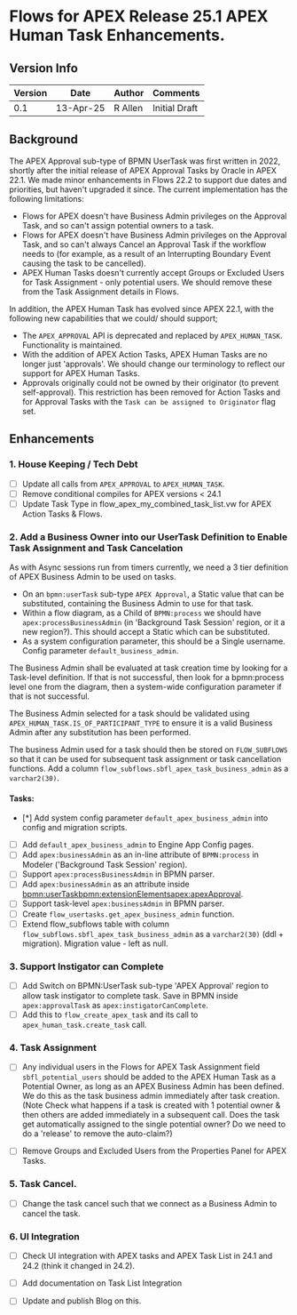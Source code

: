 # Flows for APEX Release 25.1 APEX Human Task Enhancements.

## Version Info

| Version| Date | Author | Comments
| -- | -- | --| --|
| 0.1 | 13-Apr-25 | R Allen | Initial Draft |

## Background

The APEX Approval sub-type of BPMN UserTask was first written in 2022, shortly after the initial release of APEX Approval Tasks by Oracle in APEX 22.1.  We made minor enhancements in Flows 22.2 to support due dates and priorities, but haven't upgraded it since.  The current implementation has the following limitations:
 - Flows for APEX doesn't have Business Admin privileges on the Approval Task, and so can't assign potential owners to a task.
 - Flows for APEX doesn't have Business Admin privileges on the Approval Task, and so can't always Cancel an Approval Task if the workflow needs to (for example, as a result of an Interrupting Boundary Event causing the task to be cancelled).
 - APEX Human Tasks doesn't currently accept Groups or Excluded Users for Task Assignment - only potential users.   We should remove these from the Task Assignment details in Flows.
  
In addition, the APEX Human Task has evolved since APEX 22.1, with the following new capabilities that we could/ should support;
- The `APEX_APPROVAL` API is deprecated and replaced by `APEX_HUMAN_TASK`.  Functionality is maintained.
- With the addition of APEX Action Tasks, APEX Human Tasks are no longer just 'approvals'.  We should change our terminology to reflect our support for APEX Human Tasks.
- Approvals  originally could not be owned by their originator (to prevent self-approval).  This restriction has been removed for Action Tasks and for Approval Tasks with the `Task can be assigned to Originator` flag set.  
  

## Enhancements

### 1.  House Keeping / Tech Debt

 - [ ] Update all calls from `APEX_APPROVAL` to `APEX_HUMAN_TASK`.
 - [ ] Remove conditional compiles for APEX versions < 24.1
 - [ ] Update Task Type in flow_apex_my_combined_task_list.vw for APEX Action Tasks & Flows.

### 2. Add a Business Owner into our UserTask Definition to Enable Task Assignment and Task Cancelation

As with Async sessions run from timers currently, we need a 3 tier definition of APEX Business Admin to be used on tasks.
  - On an `bpmn:userTask` sub-type `APEX Approval`, a Static value that can be substituted, containing the Business Admin to use for that task.
  - Within a flow diagram, as a Child of `BPMN:process` we should have `apex:processBusinessAdmin` (in 'Background Task Session' region, or it a new region?).  This should accept a Static which can be substituted.
 - As a system configuration parameter, this should be a Single username.  Config parameter `default_business_admin`.
  
The Business Admin shall be evaluated at task creation time by looking for a Task-level definition.   If that is not successful, then look for a bpmn:process level one from the diagram, then a system-wide configuration parameter if that is not successful.

The Business Admin selected for a task should be validated using `APEX_HUMAN_TASK.IS_OF_PARTICIPANT_TYPE` to ensure it is a valid Business Admin after any substitution has been performed.

The business Admin used for a task should then be stored on `FLOW_SUBFLOWS` so that it can be used for subsequent task assignment or task cancellation functions. Add a column `flow_subflows.sbfl_apex_task_business_admin` as a `varchar2(30)`.

#### Tasks:

 - [*] Add system config parameter `default_apex_business_admin` into config and migration scripts.
 - [ ] Add `default_apex_business_admin` to Engine App Config pages.
 - [ ] Add `apex:businessAdmin` as an in-line attribute of `BPMN:process` in Modeler ('Background Task Session' region).
 - [ ] Support `apex:processBusinessAdmin` in BPMN parser.
 - [ ] Add `apex:businessAdmin` as an attribute inside <bpmn:userTask><bpmn:extensionElements><apex:apexApproval>.
 - [ ] Support task-level `apex:businessAdmin` in BPMN parser.
 - [ ] Create `flow_usertasks.get_apex_business_admin` function.
 - [ ] Extend flow_subflows table with column `flow_subflows.sbfl_apex_task_business_admin` as a `varchar2(30)` (ddl + migration).  Migration value - left as null.

### 3.  Support Instigator can Complete

- [ ] Add Switch on BPMN:UserTask sub-type 'APEX Approval' region to allow task instigator to complete task. Save in BPMN inside `apex:approvalTask` as `apex:instigatorCanComplete`.
- [ ] Add this to `flow_create_apex_task` and its call to `apex_human_task.create_task` call.

### 4. Task Assignment

- [ ] Any individual users in the Flows for APEX Task Assignment field `sbfl_potential_users` should be added to the APEX Human Task as a Potential Owner, as long as an APEX Business Admin has been defined.  We do this as the task business admin immediately after task creation.
(Note Check what happens if a task is created with 1 potential owner & then others are added immediately in a subsequent call.  Does the task get automatically assigned to the single potential owner?  Do we need to do a 'release' to remove the auto-claim?)
- [ ] Remove Groups and Excluded Users from the Properties Panel for APEX Tasks.
  

### 5. Task Cancel.

- [ ] Change the task cancel such that we connect as a Business Admin to cancel the task.

### 6. UI Integration

- [ ] Check UI integration with APEX tasks and APEX Task List in 24.1 and 24.2 (think it changed in 24.2).  
- [ ] Add documentation on Task List Integration
- [ ] Update and publish Blog on this.

